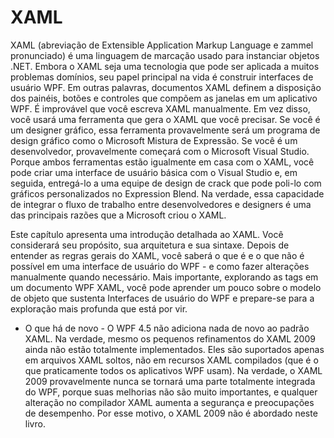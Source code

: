 # XAML

XAML (abreviação de Extensible Application Markup Language e zammel pronunciado) é uma linguagem de marcação
usado para instanciar objetos .NET. Embora o XAML seja uma tecnologia que pode ser aplicada a muitos problemas
domínios, seu papel principal na vida é construir interfaces de usuário WPF. Em outras palavras, documentos XAML
definem a disposição dos painéis, botões e controles que compõem as janelas em um aplicativo WPF.
É improvável que você escreva XAML manualmente. Em vez disso, você usará uma ferramenta que gera o XAML que você
precisar. Se você é um designer gráfico, essa ferramenta provavelmente será um programa de design gráfico como o Microsoft
Mistura de Expressão. Se você é um desenvolvedor, provavelmente começará com o Microsoft Visual Studio. Porque ambos
ferramentas estão igualmente em casa com o XAML, você pode criar uma interface de usuário básica com o Visual Studio e, em seguida,
entregá-lo a uma equipe de design de crack que pode poli-lo com gráficos personalizados no Expression Blend. Na verdade,
essa capacidade de integrar o fluxo de trabalho entre desenvolvedores e designers é uma das principais razões que
a Microsoft criou o XAML.

Este capítulo apresenta uma introdução detalhada ao XAML. Você considerará seu propósito, sua
arquitetura e sua sintaxe. Depois de entender as regras gerais do XAML, você saberá o que é e o que não é
possível em uma interface de usuário do WPF - e como fazer alterações manualmente quando necessário. Mais importante,
explorando as tags em um documento WPF XAML, você pode aprender um pouco sobre o modelo de objeto que sustenta
Interfaces de usuário do WPF e prepare-se para a exploração mais profunda que está por vir.

* O que há de novo - O WPF 4.5 não adiciona nada de novo ao padrão XAML. Na verdade, mesmo os pequenos refinamentos do XAML
2009 ainda não estão totalmente implementados. Eles são suportados apenas em arquivos XAML soltos, não em recursos XAML compilados (que
é o que praticamente todos os aplicativos WPF usam). Na verdade, o XAML 2009 provavelmente nunca se tornará uma parte totalmente integrada
do WPF, porque suas melhorias não são muito importantes, e qualquer alteração no compilador XAML aumenta a segurança e preocupações de desempenho. Por esse motivo, o XAML 2009 não é abordado neste livro.
